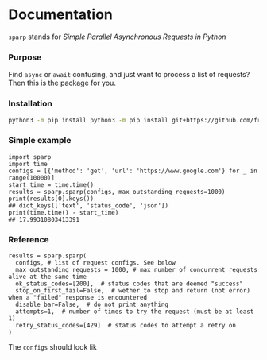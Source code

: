 # Documentation
`sparp` stands for *Simple Parallel Asynchronous Requests in Python*
### Purpose
Find `async` or `await` confusing, and just want to process a list of requests? Then this 
is the package for you. 
### Installation
```bash
python3 -m pip install python3 -m pip install git+https://github.com/fredo838/sparp.git
```

### Simple example
```python3
import sparp
import time
configs = [{'method': 'get', 'url': 'https://www.google.com'} for _ in range(10000)]
start_time = time.time()
results = sparp.sparp(configs, max_outstanding_requests=1000)
print(results[0].keys())
## dict_keys(['text', 'status_code', 'json'])
print(time.time() - start_time)
## 17.99310803413391
```

### Reference
```python3
results = sparp.sparp(
  configs, # list of request configs. See below
  max_outstanding_requests = 1000, # max number of concurrent requests alive at the same time
  ok_status_codes=[200],  # status codes that are deemed "success"
  stop_on_first_fail=False,  # wether to stop and return (not error) when a "failed" response is encountered
  disable_bar=False,  # do not print anything
  attempts=1,  # number of times to try the request (must be at least 1)
  retry_status_codes=[429]  # status codes to attempt a retry on
)
```
The `configs` should look lik 
